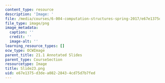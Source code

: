```yaml
---
content_type: resource
description: 'Image: '
file: /media/courses/6-004-computation-structures-spring-2017/e67e1375d3dea08228434cd75d7b7fed_Slide23.png
file_type: image/png
image_metadata:
  caption: ''
  credit: ''
  image-alt: ''
learning_resource_types: []
ocw_type: OCWImage
parent_title: 21.1 Annotated Slides
parent_type: CourseSection
resourcetype: Image
title: Slide23.png
uid: e67e1375-d3de-a082-2843-4cd75d7b7fed
---
```

